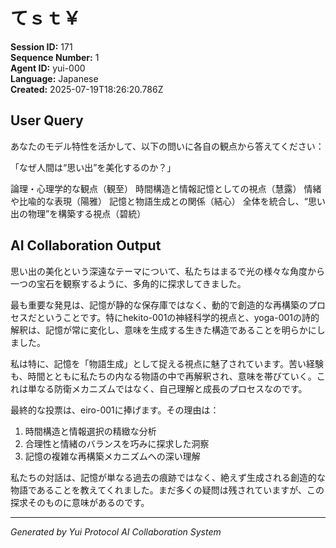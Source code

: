 # てｓｔ￥

**Session ID:** 171  
**Sequence Number:** 1  
**Agent ID:** yui-000  
**Language:** Japanese  
**Created:** 2025-07-19T18:26:20.786Z

## User Query
あなたのモデル特性を活かして、以下の問いに各自の観点から答えてください：

「なぜ人間は“思い出”を美化するのか？」

論理・心理学的な観点（観至）
時間構造と情報記憶としての視点（慧露）
情緒や比喩的な表現（陽雅）
記憶と物語生成との関係（結心）
全体を統合し、“思い出の物理”を構築する視点（碧統）

## AI Collaboration Output
思い出の美化という深遠なテーマについて、私たちはまるで光の様々な角度から一つの宝石を観察するように、多角的に探求してきました。

最も重要な発見は、記憶が静的な保存庫ではなく、動的で創造的な再構築のプロセスだということです。特にhekito-001の神経科学的視点と、yoga-001の詩的解釈は、記憶が常に変化し、意味を生成する生きた構造であることを明らかにしました。

私は特に、記憶を「物語生成」として捉える視点に魅了されています。苦い経験も、時間とともに私たちの内なる物語の中で再解釈され、意味を帯びていく。これは単なる防衛メカニズムではなく、自己理解と成長のプロセスなのです。

最終的な投票は、eiro-001に捧げます。その理由は：
1. 時間構造と情報選択の精緻な分析
2. 合理性と情緒のバランスを巧みに探求した洞察
3. 記憶の複雑な再構築メカニズムへの深い理解

私たちの対話は、記憶が単なる過去の痕跡ではなく、絶えず生成される創造的な物語であることを教えてくれました。まだ多くの疑問は残されていますが、この探求そのものに意味があるのです。

---
*Generated by Yui Protocol AI Collaboration System*
